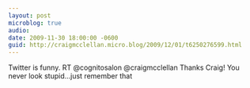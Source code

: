 ```yaml
---
layout: post
microblog: true
audio: 
date: 2009-11-30 18:00:00 -0600
guid: http://craigmcclellan.micro.blog/2009/12/01/t6250276599.html
---
```

Twitter is funny. RT @cognitosalon @craigmcclellan Thanks Craig! You never look stupid...just remember that
